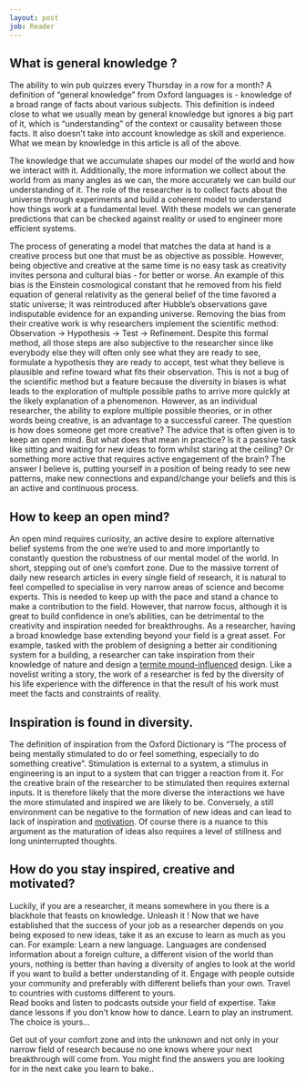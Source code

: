 ```yaml
---
layout: post
job: Reader
---
```



## What is general knowledge ? 

The ability to win pub quizzes every Thursday in a row for a month?
A definition of “general knowledge” from Oxford languages is - knowledge of a broad range of facts about various subjects. 
This definition is indeed close to what we usually mean by general knowledge but ignores a big part of it, which is “understanding” of the context or causality between those facts. It also doesn’t take into account knowledge as skill and experience. 
What we mean by knowledge in this article is all of the above.  


The knowledge that we accumulate shapes our model of the world and how we interact with it. Additionally, the more information we collect about the world from as many angles as we can, the more accurately we can build our understanding of it.
The role of the researcher is to collect facts about the universe through experiments and build a coherent model to understand how things work at a fundamental level. With these models we can generate predictions that can be checked against reality or used to engineer more efficient systems. 

The process of generating a model that matches the data at hand is a creative process but one that must be as objective as possible. However, being objective and creative at the same time is no easy task as creativity invites persona and cultural bias - for better or worse. An example of this bias is the Einstein cosmological constant that he removed from his field equation of general relativity as the general belief of the time favored a static universe; it was reintroduced after Hubble’s observations gave indisputable evidence for an expanding universe.
Removing the bias from their creative work is why researchers implement the scientific method: Observation -> Hypothesis -> Test -> Refinement.  Despite this formal method, all those steps are also subjective to the researcher since like everybody else they will often only see what they are ready to see, formulate a hypothesis they are ready to accept, test what they believe is plausible and refine toward what fits their observation. This is not a bug of the scientific method but a feature because the diversity in biases is what leads to the exploration of multiple possible paths to arrive more quickly at the likely explanation of a phenomenon.
However, as an individual researcher, the ability to explore multiple possible theories, or in other words being creative, is an advantage to a successful career. The question is how does someone get more creative? The advice that is often given is to keep an open mind. But what does that mean in practice? Is it a passive task like sitting and waiting for new ideas to form whilst staring at the ceiling? Or something more active that requires active engagement of the brain? The answer I believe is, putting yourself in a position of being ready to see new patterns, make new connections and expand/change your beliefs and this is an active and continuous process. 

## How to keep an open mind?

An open mind requires curiosity, an active desire to explore alternative belief systems from the one we’re used to and more importantly to constantly question the robustness of our mental model of the world. In short, stepping out of one’s comfort zone. 
Due to the massive torrent of daily new research articles in every single field of research, it is natural to feel compelled to specialise in very narrow areas of science and become experts. This is needed to keep up with the pace and stand a chance to make a contribution to the field. However, that narrow focus, although it is great to build confidence in one’s abilities,  can be detrimental to the creativity and inspiration needed for breakthroughs. 
As a researcher, having a broad knowledge base extending beyond your field is a great asset. For example, tasked with the problem of designing a better air conditioning system for a building, a researcher can take inspiration from their knowledge of nature and  design a [termite mound-influenced](https://www.nationalgeographic.com/science/article/130703-air-conditioning-biomimicry-natural-cooling) design.  Like a novelist writing a story, the work of a researcher is fed by the diversity of his life experience with the difference in that the result of his work must meet the facts and constraints of reality.

## Inspiration is found in diversity.

The definition of inspiration from the Oxford Dictionary is “The process of being mentally stimulated to do or feel something, especially to do something creative”. Stimulation is external to a system, a stimulus in engineering is an input to a system that can trigger a reaction from it. For the creative brain of the researcher to be stimulated then requires external inputs.   It is therefore likely that the more diverse the interactions we have the more stimulated and inspired we are likely to be. Conversely, a still environment can be negative to the formation of new ideas and can lead to lack of inspiration and [motivation](https://www.bbc.co.uk/bitesize/articles/zvyhpg8). Of course there is a nuance to this argument as the maturation of ideas also requires a level of stillness and long uninterrupted thoughts.

## How do you stay inspired, creative and motivated?

Luckily, if you are a researcher, it means somewhere in you there is a blackhole that feasts on knowledge. Unleash it ! Now that we have established that the success of your job as a researcher depends on you being exposed to new ideas, take it as an excuse to learn as much as you can. For example:
Learn a new language. Languages are condensed information about a foreign culture, a different vision of the world than yours, nothing is better than having a diversity of angles to look at the world if you want to build a better understanding of it.
Engage with people outside your community and preferably with different beliefs than your own.
Travel to countries with customs different to yours.  
Read books and listen to podcasts outside your field of expertise.
Take dance lessons if you don’t know how to dance.
Learn to play an instrument.
The choice is yours...

Get out of your comfort zone and into the unknown and not only in your narrow field of research because no one knows where your next breakthrough will come from. You might find the answers you are looking for in the next cake  you learn to bake..
